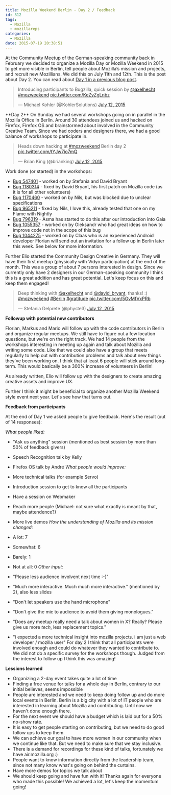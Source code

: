 ```yaml
---
title: Mozilla Weekend Berlin - Day 2 / Feedback
id: 312
tags:
  - Mozilla
  - mozillareps
categories:
  - Mozilla
date: 2015-07-19 20:38:51
---
```


At the Community Meetup of the German-speaking community back in February we decided to organize a Mozilla Day or Mozilla Weekend in 2015 to get more visible in Berlin, tell people about Mozilla’s mission and projects, and recruit new Mozillians. We did this on July 11th and 12th. This is the post about Day 2\. You can read about [Day 1 in a previous blog post](http://www.michaelkohler.info/2015/mozilla-weekend-berlin-2015-preparation-day-1).
> Introducing participants to Bugzilla, quick session by [@axelhecht](https://twitter.com/axelhecht) [#mozweekend](https://twitter.com/hashtag/mozweekend?src=hash) [pic.twitter.com/KeZyZgLnbz](http://t.co/KeZyZgLnbz)
>
> — Michael Kohler (@KohlerSolutions) [July 12, 2015](https://twitter.com/KohlerSolutions/status/620185074911195136)
<script src="//platform.twitter.com/widgets.js" async="" charset="utf-8"></script>**Day 2** On Sunday we had several workshops going on in parallel in the Mozilla Office in Berlin. Around 30 attendees joined us and hacked on Firefox, Firefox OS and brainstormed about involved in the Community Creative Team. Since we had coders and designers there, we had a good balance of workshops to participate in.

> Heads down hacking at [#mozweekend](https://twitter.com/hashtag/mozweekend?src=hash) Berlin day 2 [pic.twitter.com/tYJw7io7mQ](http://t.co/tYJw7io7mQ)
>
>
> — Brian King (@brianking) [July 12, 2015](https://twitter.com/brianking/status/620212070936674304)

<script src="//platform.twitter.com/widgets.js" async="" charset="utf-8"></script>

Work done (or started) in the workshops:

*   [Bug 547401](https://bugzilla.mozilla.org/show_bug.cgi?id=547401) - worked on by Stefania and David Bryant
*   [Bug 1180314](https://bugzilla.mozilla.org/show_bug.cgi?id=1180314) - fixed by David Bryant, his first patch on Mozilla code (as it is for all other volunteers)
*   [Bug 1170460](https://bugzilla.mozilla.org/show_bug.cgi?id=1170460) - worked on by Nils, but was blocked due to unclear specifications
*   [Bug 965211](https://bugzilla.mozilla.org/show_bug.cgi?id=965211) - fixed by Nils, I love this, already tested that one on my Flame with Nightly
*   [Bug 796319](https://bugzilla.mozilla.org/show_bug.cgi?id=796319) - Asma has started to do this after our introduction into Gaia
*   [Bug 1055357](https://bugzilla.mozilla.org/show_bug.cgi?id=1055357) - worked on by Oleksandr who had great ideas on how to improve code not in the scope of this bug
*   [Bug 1044275](https://bugzilla.mozilla.org/show_bug.cgi?id=1044275) - worked on by Claas who is an experienced Android developer
Florian will send out an invitation for a follow up in Berlin later this week. See below for more information.

Further Elio started the Community Design Creative in Germany. They will have their first meetup (physically with Vidyo participation) at the end of the month. This was a group of about 7 persons interested in design. Since we currently only have 2 designers in our German-speaking community I think this is a great addition and has great potential. Let's keep focus on this and keep them engaged!
> Deep thinking with [@axelhecht](https://twitter.com/axelhecht) and [@david_bryant](https://twitter.com/david_bryant), thanks! :) [#mozweekend](https://twitter.com/hashtag/mozweekend?src=hash) [#Berlin](https://twitter.com/hashtag/Berlin?src=hash) [#gratitude](https://twitter.com/hashtag/gratitude?src=hash) [pic.twitter.com/5GvMfVxPRb](http://t.co/5GvMfVxPRb)
>
> — Stefania Delprete (@physte3) [July 12, 2015](https://twitter.com/physte3/status/620283805673373696)
<script src="//platform.twitter.com/widgets.js" async="" charset="utf-8"></script>

**Followup with potential new contributors**

Florian, Markus and Mario will follow up with the code contributors in Berlin and organize regular meetups. We still have to figure out a few location questions, but we're on the right track. We had 14 people from the workshops interesting in meeting up again and talk about Mozilla and writing some code. Like that we could also have a group that meets regularly to help out with contribution problems and talk about new things they've been working on. I think that at least 6 people will stick around long-term. This would basically be a 300% increase of volunteers in Berlin!

As already written, Elio will follow up with the designers to create amazing creative assets and improve UX.

Further I think it might be beneficial to organize another Mozilla Weekend style event next year. Let's see how that turns out.

**Feedback from participants**

At the end of Day 1 we asked people to give feedback. Here's the result (out of 14 responses):

_What people liked:_

*   "Ask us anything" session (mentioned as best session by more than 50% of feedback givers)
*   Speech Recognition talk by Kelly
*   Firefox OS talk by André
_What people would improve:_

*   More technical talks (for example Servo)
*   Introduction session to get to know all the participants
*   Have a session on Webmaker
*   Reach more people (Michael: not sure what exactly is meant by that, maybe attendence?)
*   More live demos
_How the understanding of Mozilla and its mission changed:_

*   A lot: 7
*   Somewhat: 6
*   Barely: 1
*   Not at all: 0
_Other input:_

*   "Please less audience involvent next time :-)"
*   "Much more interactive. Much much more interactive." (mentioned by 2), also less slides
*   "Don't let speakers use the hand microphone"
*   "Don't give the mic to audience to avoid them giving monologues."
*   "Does any meetup really need a talk about women in X? Really? Please give us more *tech*, less replacement topics."
*   "i expected a more technical insight into mozilla projects. i am just a web developer / mozilla user"
For day 2 I think that all participants were involved enough and could do whatever they wanted to contribute to. We did not do a specific survey for the workshops though. Judged from the interest to follow up I think this was amazing!

**Lessions learned**

*   Organizing a 2-day event takes quite a lot of time
*   Finding a free venue for talks for a whole day in Berlin, contrary to our initial believes, seems impossible
*   People are interested and we need to keep doing follow up and do more local events in Berlin. Berlin is a big city with a lot of IT people who are interested in learning about Mozilla and contributing. Until now we haven't done enough there.
*   For the next event we should have a budget which is laid out for a 50% no-show rate.
*   It is easy to get people starting on contributing, but we need to do good follow ups to keep them.
*   We can achieve our goal to have more women in our community when we continue like that. But we need to make sure that we stay inclusive.
*   There is a demand for recordings for these kind of talks, fortunately we have air.mozilla.org :)
*   People want to know information directly from the leadership team, since not many know what's going on behind the curtains.
*   Have more demos for topics we talk about
*   We should keep going and have fun with it!
Thanks again for everyone who made this possible! We achieved a lot, let's keep the momentum going!